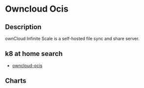# Owncloud Ocis

## Description

ownCloud Infinite Scale is a self-hosted file sync and share server.

## k8 at home search

- [owncloud-ocis](https://nanne.dev/k8s-at-home-search/#/owncloud-ocis)

## Charts


